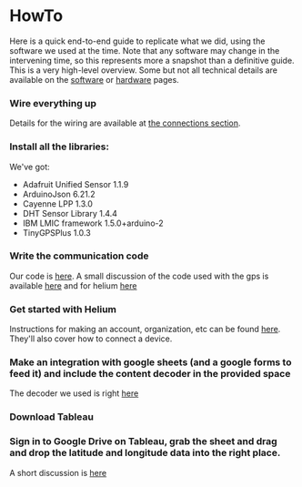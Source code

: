 # HowTo
Here is a quick end-to-end guide to replicate what we did, using the software we used at the time. Note that any software may change in the intervening time, so this represents more a snapshot than a definitive guide. This is a very high-level overview. Some but not all technical details are available on the [software](software.md) or [hardware](hardware.md) pages.

### Wire everything up

Details for the wiring are available at [the connections section](hardware.md#connecting-everything). 

### Install all the libraries:

We've got:

  * Adafruit Unified Sensor 1.1.9
  * ArduinoJson 6.21.2
  * Cayenne LPP 1.3.0
  * DHT Sensor Library 1.4.4
  * IBM LMIC framework 1.5.0+arduino-2
  * TinyGPSPlus 1.0.3

### Write the communication code

Our code is [here](https://github.com/ArturoAmaya/CSE145-CatTracker/blob/main/final_project.ino). A small discussion of the code used with the gps is available [here](software.md#gps) and for helium [here](software.md#feather-to-helium)

### Get started with Helium

Instructions for making an account, organization, etc can be found [here](https://docs.helium.com/use-the-network/console/quickstart). They'll also cover how to connect a device.

### Make an integration with google sheets (and a google forms to feed it) and include the content decoder in the provided space
The decoder we used is right [here](software.md#helium-to-sheets-to-tableau)

### Download Tableau

### Sign in to Google Drive on Tableau, grab the sheet and drag and drop the latitude and longitude data into the right place.

A short discussion is [here](software.md#tableau-and-plotting)